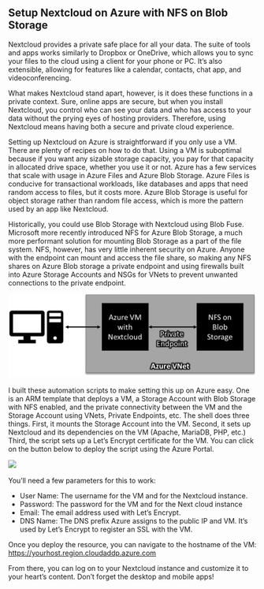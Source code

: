 ## Setup Nextcloud on Azure with NFS on Blob Storage

Nextcloud provides a private safe place for all your data. The suite of tools and apps works similarly to Dropbox or OneDrive, which allows you to sync your files to the cloud using a client for your phone or PC. It’s also extensible, allowing for features like a calendar, contacts, chat app, and videoconferencing.

What makes Nextcloud stand apart, however, is it does these functions in a private context. Sure, online apps are secure, but when you install Nextcloud, you control who can see your data and who has access to your data without the prying eyes of hosting providers. Therefore, using Nextcloud means having both a secure and private cloud experience.

Setting up Nextcloud on Azure is straightforward if you only use a VM. There are plenty of recipes on how to do that. Using a VM is suboptimal because if you want any sizable storage capacity, you pay for that capacity in allocated drive space, whether you use it or not. Azure has a few services that scale with usage in Azure Files and Azure Blob Storage. Azure Files is conducive for transactional workloads, like databases and apps that need random access to files, but it costs more. Azure Blob Storage is useful for object storage rather than random file access, which is more the pattern used by an app like Nextcloud. 

Historically, you could use Blob Storage with Nextcloud using Blob Fuse. Microsoft more recently introduced NFS for Azure Blob Storage, a much more performant solution for mounting Blob Storage as a part of the file system. NFS, however, has very little inherent security on Azure. Anyone with the endpoint can mount and access the file share, so making any NFS shares on Azure Blob storage a private endpoint and using firewalls built into Azure Storage Accounts and NSGs for VNets to prevent unwanted connections to the private endpoint.

![Diagram](diagram.png)

I built these automation scripts to make setting this up on Azure easy. One is an ARM template that deploys a VM, a Storage Account with Blob Storage with NFS enabled, and the private connectivity between the VM and the Storage Account using VNets, Private Endpoints, etc. The shell does three things. First, it mounts the Storage Account into the VM. Second, it sets up Nextcloud and its dependencies on the VM (Apache, MariaDB, PHP, etc.) Third, the script sets up a Let’s Encrypt certificate for the VM.  You can click on the button below to deploy the script using the Azure Portal.

<a href="https://portal.azure.com/#create/Microsoft.Template/uri/https%3A%2F%2Fraw.githubusercontent.com%2Fvitthalsing%2Fnextcloud-azure%2Fmain%2Ftemplate.json" target="_blank"><img src="https://aka.ms/deploytoazurebutton"/></a>

You’ll need a few parameters for this to work:

* User Name: The username  for the VM and for the Nextcloud instance.
* Password: The password for the VM and for the Next cloud instance
* Email: The email address used with Let’s Encrypt.
* DNS Name: The DNS prefix Azure assigns to the public IP and VM. It’s used by Let’s Encrypt to register an SSL with the VM.

Once you deploy the resource, you can navigate to the hostname of the VM: https://yourhost.region.cloudaddp.azure.com

From there, you can log on to your Nextcloud instance and customize it to your heart’s content. Don’t forget the desktop and mobile apps!

